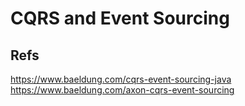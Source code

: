 CQRS and Event Sourcing
=========================


## Refs
https://www.baeldung.com/cqrs-event-sourcing-java
https://www.baeldung.com/axon-cqrs-event-sourcing

